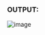 ### OUTPUT:

![image](https://github.com/Trilochna/Data-Structures-And-Algorithms-In-Java/assets/97858274/3e99fd41-0edc-4eab-ae0b-e738aef75ded)

